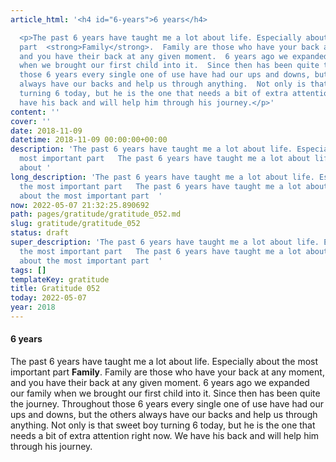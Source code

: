```yaml
---
article_html: '<h4 id="6-years">6 years</h4>

  <p>The past 6 years have taught me a lot about life. Especially about the most important
  part  <strong>Family</strong>.  Family are those who have your back at any moment,
  and you have their back at any given moment.  6 years ago we expanded our family
  when we brought our first child into it.  Since then has been quite the journey.  Throughout
  those 6 years every single one of use have had our ups and downs, but the others
  always have our backs and help us through anything.  Not only is that sweet boy
  turning 6 today, but he is the one that needs a bit of extra attention right now.  We
  have his back and will help him through his journey.</p>'
content: ''
cover: ''
date: 2018-11-09
datetime: 2018-11-09 00:00:00+00:00
description: 'The past 6 years have taught me a lot about life. Especially about the
  most important part   The past 6 years have taught me a lot about life. Especially
  about '
long_description: 'The past 6 years have taught me a lot about life. Especially about
  the most important part   The past 6 years have taught me a lot about life. Especially
  about the most important part  '
now: 2022-05-07 21:32:25.890692
path: pages/gratitude/gratitude_052.md
slug: gratitude/gratitude_052
status: draft
super_description: 'The past 6 years have taught me a lot about life. Especially about
  the most important part   The past 6 years have taught me a lot about life. Especially
  about the most important part  '
tags: []
templateKey: gratitude
title: Gratitude 052
today: 2022-05-07
year: 2018
---
```


#### 6 years

The past 6 years have taught me a lot about life. Especially about the most important part  **Family**.  Family are those who have your back at any moment, and you have their back at any given moment.  6 years ago we expanded our family when we brought our first child into it.  Since then has been quite the journey.  Throughout those 6 years every single one of use have had our ups and downs, but the others always have our backs and help us through anything.  Not only is that sweet boy turning 6 today, but he is the one that needs a bit of extra attention right now.  We have his back and will help him through his journey.